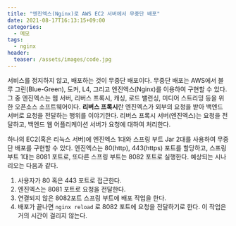 ```yaml
---
title: "엔진엑스(Nginx)로 AWS EC2 서버에서 무중단 배포"
date: 2021-08-17T16:13:15+09:00
categories:
  - 메모
tags:
  - nginx
header:
  teaser: /assets/images/code.jpg
---
```


서비스를 정지하지 않고, 배포하는 것이 무중단 배포이다. 무중단 배포는 AWS에서 블루 그린(Blue-Green), 도커, L4, 그리고 엔진엑스(Nginx)를 이용하여 구현할 수 있다. 그 중 엔진엑스는 웹 서버, 리버스 프록시, 캐싱, 로드 밸런싱, 미디어 스트리밍 등을 위한 오픈소스 소프트웨어이다. **리버스 프록시**란 엔진엑스가 외부의 요청을 받아 백엔드 서버로 요청을 전달하는 행위를 이야기한다. 리버스 프록시 서버(엔진엑스)는 요청을 전달하고, 백엔드 웹 어플리케이션 서버가 요청에 대하여 처리한다.

하나의 EC2(혹은 리눅스 서버)에 엔진엑스 1대와 스프링 부트 Jar 2대를 사용하여 무중단 배포를 구현할 수 있다. 엔진엑스는 80(http), 443(https) 포트를 할당하고, 스프링 부트 1대는 8081 포트로, 또다른 스프링 부트는 8082 포트로 실행한다. 예상되는 시나리오는 다음과 같다.

1. 사용자가 80 혹은 443 포트로 접근한다.
2. 엔진엑스는 8081 포트로 요청을 전달한다.
3. 연결되지 않은 8082포트 스프링 부트에 배포 작업을 한다.
4. 배포가 끝나면 `nginx reload` 로 8082 포트에 요청을 전달하기로 한다. 이 작업은 거의 시간이 걸리지 않는다.